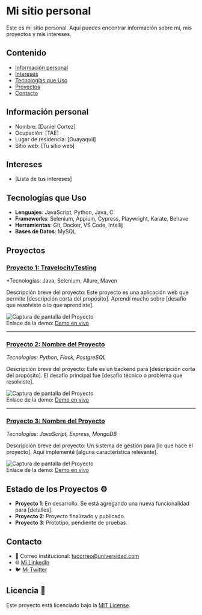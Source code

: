 # Mi sitio personal
Este es mi sitio personal. Aquí puedes encontrar información sobre mí, mis
proyectos y mis intereses.
## Contenido
* [Información personal](#información-personal)
* [Intereses](#intereses)
* [Tecnologías que Uso](#tecnologías-que-uso)
* [Proyectos](#proyectos)
* [Contacto](#contacto)

## Información personal
* Nombre: [Daniel Cortez]
* Ocupación: [TAE]
* Lugar de residencia: [Guayaquil]
* Sitio web: [Tu sitio web]

## Intereses
* [Lista de tus intereses]

## Tecnologías que Uso

- **Lenguajes**: JavaScript, Python, Java, C
- **Frameworks**: Selenium, Appium, Cypress, Playwright, Karate, Behave
- **Herramientas**: Git, Docker, VS Code, Intellij
- **Bases de Datos**: MySQL

## Proyectos

### [Proyecto 1: TravelocityTesting]([link-al-repositorio-del-proyecto](https://github.com/DanRCM/TravelocityTesting))
*Tecnologías: Java, Selenium, Allure, Maven

Descripción breve del proyecto: Este proyecto es una aplicación web que permite [descripción corta del propósito]. Aprendí mucho sobre [desafío que resolviste o lo que aprendiste].

![Captura de pantalla del Proyecto](assets/proyecto1.png)  
Enlace de la demo: [Demo en vivo](link-a-demo)

---

### [Proyecto 2: Nombre del Proyecto](link-al-repositorio-del-proyecto)
*Tecnologías: Python, Flask, PostgreSQL*

Descripción breve del proyecto: Este es un backend para [descripción corta del propósito]. El desafío principal fue [desafío técnico o problema que resolviste].

![Captura de pantalla del Proyecto](assets/proyecto2.png)  
Enlace de la demo: [Demo en vivo](link-a-demo)

---

### [Proyecto 3: Nombre del Proyecto](link-al-repositorio-del-proyecto)
*Tecnologías: JavaScript, Express, MongoDB*

Descripción breve del proyecto: Un sistema de gestión para [lo que hace el proyecto]. Aquí implementé [alguna característica relevante].

![Captura de pantalla del Proyecto](assets/proyecto3.png)  
Enlace de la demo: [Demo en vivo](link-a-demo)

## Estado de los Proyectos ⚙️

- **Proyecto 1**: En desarrollo. Se está agregando una nueva funcionalidad para [detalles].
- **Proyecto 2**: Proyecto finalizado y publicado.
- **Proyecto 3**: Prototipo, pendiente de pruebas.

## Contacto

- 📧 Correo institucional: [tucorreo@universidad.com](mailto:tucorreo@universidad.com)
- 🌐 [Mi LinkedIn](enlace-a-tu-linkedin)
- 🐦 [Mi Twitter](enlace-a-tu-twitter)

## Licencia 📜

Este proyecto está licenciado bajo la [MIT License](LICENSE).
